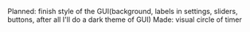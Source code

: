 Planned: finish style of the GUI(background, labels in settings, sliders, buttons, after all I'll do a dark theme of GUI)
Made: visual circle of timer
